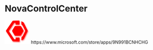 # NovaControlCenter
<img src="https://raw.githubusercontent.com/NavithuSriyananda/NovaControlCenter/master/Images/Logo.png" alt="Logo" width="80"> 
https://www.microsoft.com/store/apps/9N991BCNHCHG
